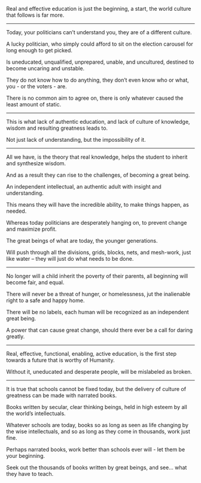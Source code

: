Real and effective education is just the beginning, a start,
the world culture that follows is far more.

---

Today, your politicians can’t understand you,
they are of a different culture.

A lucky politician,
who simply could afford to sit on the election carousel for long enough to get picked.

Is uneducated, unqualified, unprepared, unable,
and uncultured, destined to become uncaring and unstable.

They do not know how to do anything,
they don’t even know who or what, you - or the voters - are.

There is no common aim to agree on,
there is only whatever caused the least amount of static.

---

This is what lack of authentic education,
and lack of culture of knowledge, wisdom and resulting greatness leads to.

Not just lack of understanding,
but the impossibility of it.

---

All we have, is the theory that real knowledge,
helps the student to inherit and synthesize wisdom.

And as a result they can rise to the challenges,
of becoming a great being.

An independent intellectual,
an authentic adult with insight and understanding.

This means they will have the incredible ability,
to make things happen, as needed.

Whereas today politicians are desperately hanging on,
to prevent change and maximize profit.

The great beings of what are today,
the younger generations.

Will push through all the divisions, grids, blocks, nets, and mesh-work,
just like water – they will just do what needs to be done.

---

No longer will a child inherit the poverty of their parents,
all beginning will become fair, and equal.

There will never be a threat of hunger, or homelessness,
jut the inalienable right to a safe and happy home.

There will be no labels,
each human will be recognized as an independent great being.

A power that can cause great change,
should there ever be a call for daring greatly.

---

Real, effective, functional, enabling, active education,
is the first step towards a future that is worthy of Humanity.

Without it, uneducated and desperate people,
will be mislabeled as broken.

 ---

It is true that schools cannot be fixed today,
but the delivery of culture of greatness can be made with narrated books.

Books written by secular, clear thinking beings,
held in high esteem by all the world’s intellectuals.

Whatever schools are today, books so as long as seen as life changing by the wise intellectuals,
and so as long as they come in thousands, work just fine.

Perhaps narrated books,
work better than schools ever will - let them be your beginning.

Seek out the thousands of books written by great beings,
and see... what they have to teach.
